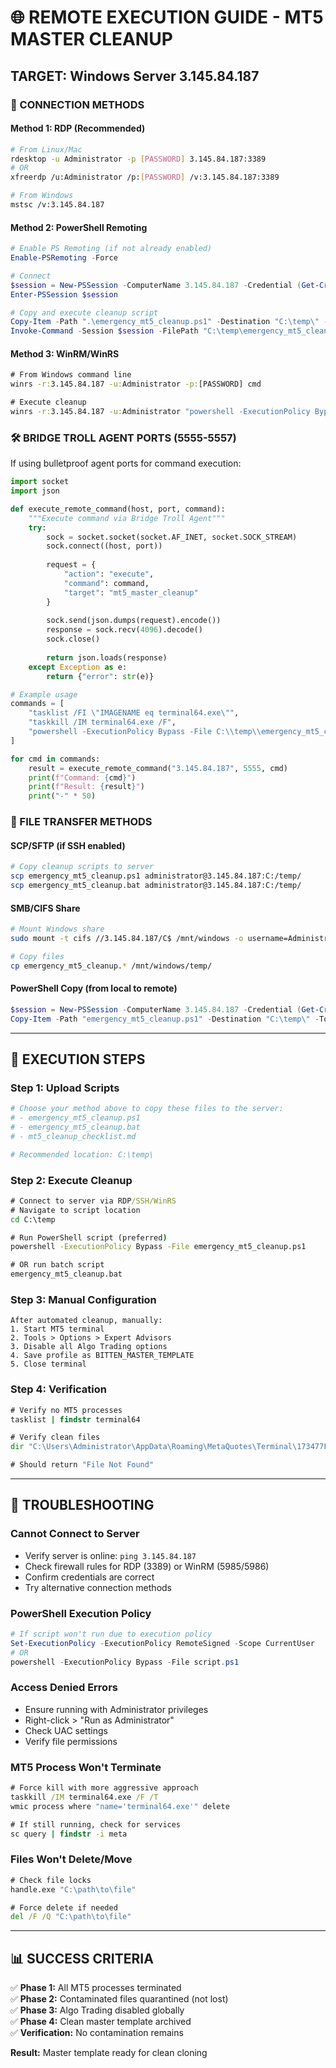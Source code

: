# 🌐 REMOTE EXECUTION GUIDE - MT5 MASTER CLEANUP

## TARGET: Windows Server 3.145.84.187

### 🔑 CONNECTION METHODS

#### Method 1: RDP (Recommended)
```bash
# From Linux/Mac
rdesktop -u Administrator -p [PASSWORD] 3.145.84.187:3389
# OR
xfreerdp /u:Administrator /p:[PASSWORD] /v:3.145.84.187:3389

# From Windows
mstsc /v:3.145.84.187
```

#### Method 2: PowerShell Remoting
```powershell
# Enable PS Remoting (if not already enabled)
Enable-PSRemoting -Force

# Connect
$session = New-PSSession -ComputerName 3.145.84.187 -Credential (Get-Credential)
Enter-PSSession $session

# Copy and execute cleanup script
Copy-Item -Path ".\emergency_mt5_cleanup.ps1" -Destination "C:\temp\" -ToSession $session
Invoke-Command -Session $session -FilePath "C:\temp\emergency_mt5_cleanup.ps1"
```

#### Method 3: WinRM/WinRS
```cmd
# From Windows command line
winrs -r:3.145.84.187 -u:Administrator -p:[PASSWORD] cmd

# Execute cleanup
winrs -r:3.145.84.187 -u:Administrator "powershell -ExecutionPolicy Bypass -File C:\path\to\emergency_mt5_cleanup.ps1"
```

### 🛠️ BRIDGE TROLL AGENT PORTS (5555-5557)

If using bulletproof agent ports for command execution:

```python
import socket
import json

def execute_remote_command(host, port, command):
    """Execute command via Bridge Troll Agent"""
    try:
        sock = socket.socket(socket.AF_INET, socket.SOCK_STREAM)
        sock.connect((host, port))
        
        request = {
            "action": "execute",
            "command": command,
            "target": "mt5_master_cleanup"
        }
        
        sock.send(json.dumps(request).encode())
        response = sock.recv(4096).decode()
        sock.close()
        
        return json.loads(response)
    except Exception as e:
        return {"error": str(e)}

# Example usage
commands = [
    "tasklist /FI \"IMAGENAME eq terminal64.exe\"",
    "taskkill /IM terminal64.exe /F",
    "powershell -ExecutionPolicy Bypass -File C:\\temp\\emergency_mt5_cleanup.ps1"
]

for cmd in commands:
    result = execute_remote_command("3.145.84.187", 5555, cmd)
    print(f"Command: {cmd}")
    print(f"Result: {result}")
    print("-" * 50)
```

### 📁 FILE TRANSFER METHODS

#### SCP/SFTP (if SSH enabled)
```bash
# Copy cleanup scripts to server
scp emergency_mt5_cleanup.ps1 administrator@3.145.84.187:C:/temp/
scp emergency_mt5_cleanup.bat administrator@3.145.84.187:C:/temp/
```

#### SMB/CIFS Share
```bash
# Mount Windows share
sudo mount -t cifs //3.145.84.187/C$ /mnt/windows -o username=Administrator

# Copy files
cp emergency_mt5_cleanup.* /mnt/windows/temp/
```

#### PowerShell Copy (from local to remote)
```powershell
$session = New-PSSession -ComputerName 3.145.84.187 -Credential (Get-Credential)
Copy-Item -Path "emergency_mt5_cleanup.ps1" -Destination "C:\temp\" -ToSession $session
```

---

## 🚀 EXECUTION STEPS

### Step 1: Upload Scripts
```bash
# Choose your method above to copy these files to the server:
# - emergency_mt5_cleanup.ps1
# - emergency_mt5_cleanup.bat
# - mt5_cleanup_checklist.md

# Recommended location: C:\temp\
```

### Step 2: Execute Cleanup
```cmd
# Connect to server via RDP/SSH/WinRS
# Navigate to script location
cd C:\temp

# Run PowerShell script (preferred)
powershell -ExecutionPolicy Bypass -File emergency_mt5_cleanup.ps1

# OR run batch script
emergency_mt5_cleanup.bat
```

### Step 3: Manual Configuration
```
After automated cleanup, manually:
1. Start MT5 terminal
2. Tools > Options > Expert Advisors
3. Disable all Algo Trading options
4. Save profile as BITTEN_MASTER_TEMPLATE
5. Close terminal
```

### Step 4: Verification
```cmd
# Verify no MT5 processes
tasklist | findstr terminal64

# Verify clean files
dir "C:\Users\Administrator\AppData\Roaming\MetaQuotes\Terminal\173477FF1060D99CE79296FC73108719\MQL5\Files\*.json"

# Should return "File Not Found"
```

---

## 🔧 TROUBLESHOOTING

### Cannot Connect to Server
- Verify server is online: `ping 3.145.84.187`
- Check firewall rules for RDP (3389) or WinRM (5985/5986)
- Confirm credentials are correct
- Try alternative connection methods

### PowerShell Execution Policy
```powershell
# If script won't run due to execution policy
Set-ExecutionPolicy -ExecutionPolicy RemoteSigned -Scope CurrentUser
# OR
powershell -ExecutionPolicy Bypass -File script.ps1
```

### Access Denied Errors
- Ensure running with Administrator privileges
- Right-click > "Run as Administrator"
- Check UAC settings
- Verify file permissions

### MT5 Process Won't Terminate
```cmd
# Force kill with more aggressive approach
taskkill /IM terminal64.exe /F /T
wmic process where "name='terminal64.exe'" delete

# If still running, check for services
sc query | findstr -i meta
```

### Files Won't Delete/Move
```cmd
# Check file locks
handle.exe "C:\path\to\file"

# Force delete if needed
del /F /Q "C:\path\to\file"
```

---

## 📊 SUCCESS CRITERIA

✅ **Phase 1:** All MT5 processes terminated  
✅ **Phase 2:** Contaminated files quarantined (not lost)  
✅ **Phase 3:** Algo Trading disabled globally  
✅ **Phase 4:** Clean master template archived  
✅ **Verification:** No contamination remains  

**Result:** Master template ready for clean cloning
